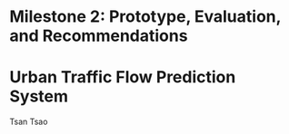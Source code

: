 # Milestone 2: Prototype, Evaluation, and Recommendations <br>
# Urban Traffic Flow Prediction System

Tsan Tsao
